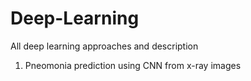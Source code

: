 # Deep-Learning
All deep learning approaches and description
1. Pneomonia prediction using CNN from x-ray images
